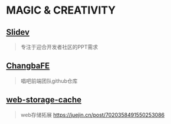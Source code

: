# MAGIC & CREATIVITY

## [Slidev](https://cn.sli.dev/guide/why.html)
> 专注于迎合开发者社区的PPT需求

## [ChangbaFE](https://github.com/ChangbaFE)
> 唱吧前端团队github仓库

## [web-storage-cache](https://www.npmjs.com/package/web-storage-cache)
> web存储拓展 https://juejin.cn/post/7020358491550253086
